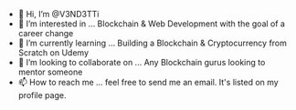 - 👋 Hi, I’m @V3ND3TTi
- 👀 I’m interested in ... Blockchain & Web Development with the goal of a career change
- 🌱 I’m currently learning ... Building a Blockchain & Cryptocurrency from Scratch on Udemy
- 💞️ I’m looking to collaborate on ... Any Blockchain gurus looking to mentor someone
- 📫 How to reach me ... feel free to send me an email. It's listed on my profile page.

<!---
V3ND3TTi/V3ND3TTi is a ✨ special ✨ repository because its `README.md` (this file) appears on your GitHub profile.
You can click the Preview link to take a look at your changes.
--->
